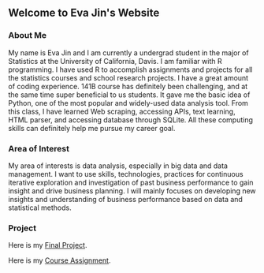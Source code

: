 ## Welcome to Eva Jin's Website

### About Me

My name is Eva Jin and I am currently a undergrad student in the major of Statistics at the University of California, Davis. I am familiar with R programming. I have used R to accomplish assignments and projects for all the statistics courses and school research projects. I have a great amount of coding experience. 141B course has definitely been challenging, and at the same time super beneficial to us students. It gave me the basic idea of Python, one of the most popular and widely-used data analysis tool. From this class, I have learned Web scraping, accessing APIs, text learning, HTML parser, and accessing database through SQLite. All these computing skills can definitely help me pursue my career goal.

### Area of Interest 

My area of interests is data analysis, especially in big data and data management. I want to use skills, technologies, practices for continuous iterative exploration and investigation of past business performance to gain insight and drive business planning. I will mainly focuses on developing new insights and understanding of business performance based on data and statistical methods. 

### Project

Here is my [Final Project](https://github.com/evayhj/STA-141B-Final-Project/blob/master/STA%20141B%20Final%20Project.ipynb).

Here is my [Course Assignment](https://github.com/evayhj/141B-Course-Assignment/blob/master/assignment6.ipynb).

